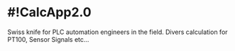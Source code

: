 # #!CalcApp2.0
Swiss knife for PLC automation engineers in the field. Divers calculation for PT100, Sensor Signals etc...
